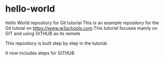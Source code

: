 # hello-world
Hello World repository for Git tutorial
This is an example repository for the Git tutoial on https://www.w3schools.com
This tutoriel focuses mainly on GIT and using GITHUB as its remote

This repository is built step by step in the tutorial.

It now includes steps for GITHUB
